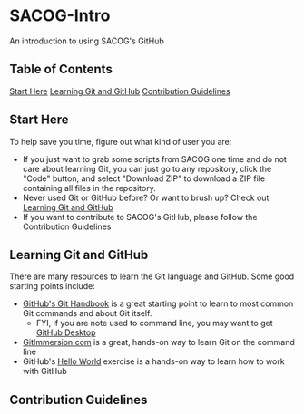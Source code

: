 # SACOG-Intro
An introduction to using SACOG's GitHub

## Table of Contents
[Start Here](##Start-Here)
[Learning Git and GitHub](##Learning-Git-and-GitHub)
[Contribution Guidelines](##Contribution-Guidelines)



## Start Here
To help save you time, figure out what kind of user you are:
* If you just want to grab some scripts from SACOG one time and do not care about learning Git, you can just go to any repository, click the "Code" button, and select "Download ZIP" to download a ZIP file containing all files in the repository.
* Never used Git or GitHub before? Or want to brush up? Check out [Learning Git and GitHub](##Learning-Git-and-GitHub)
* If you want to contribute to SACOG's GitHub, please follow the Contribution Guidelines


## Learning Git and GitHub
There are many resources to learn the Git language and GitHub. Some good starting points include:
* [GitHub's Git Handbook](https://guides.github.com/introduction/git-handbook/#repository) is a great starting point to learn to most common Git commands and about Git itself.
    - FYI, if you are note used to command line, you may want to get [GitHub Desktop](https://desktop.github.com/)
* [GitImmersion.com](https://gitimmersion.com/) is a great, hands-on way to learn Git on the command line
* GitHub's [Hello World](https://guides.github.com/activities/hello-world/) exercise is a hands-on way to learn how to work with GitHub


## Contribution Guidelines

